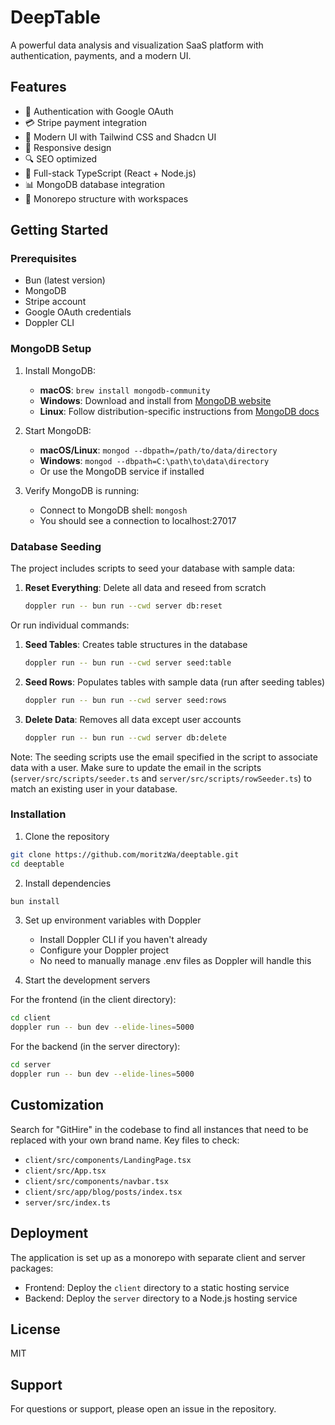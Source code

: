 # DeepTable

A powerful data analysis and visualization SaaS platform with authentication, payments, and a modern UI.

## Features

- 🔐 Authentication with Google OAuth
- 💳 Stripe payment integration
- 🎨 Modern UI with Tailwind CSS and Shadcn UI
- 📱 Responsive design
- 🔍 SEO optimized
- 🚀 Full-stack TypeScript (React + Node.js)
- 📊 MongoDB database integration
- 🔄 Monorepo structure with workspaces

## Getting Started

### Prerequisites

- Bun (latest version)
- MongoDB
- Stripe account
- Google OAuth credentials
- Doppler CLI

### MongoDB Setup

1. Install MongoDB:

   - **macOS**: `brew install mongodb-community`
   - **Windows**: Download and install from [MongoDB website](https://www.mongodb.com/try/download/community)
   - **Linux**: Follow distribution-specific instructions from [MongoDB docs](https://www.mongodb.com/docs/manual/administration/install-on-linux/)

2. Start MongoDB:

   - **macOS/Linux**: `mongod --dbpath=/path/to/data/directory`
   - **Windows**: `mongod --dbpath=C:\path\to\data\directory`
   - Or use the MongoDB service if installed

3. Verify MongoDB is running:
   - Connect to MongoDB shell: `mongosh`
   - You should see a connection to localhost:27017

### Database Seeding

The project includes scripts to seed your database with sample data:

1. **Reset Everything**: Delete all data and reseed from scratch
   ```bash
   doppler run -- bun run --cwd server db:reset
   ```

Or run individual commands:

1. **Seed Tables**: Creates table structures in the database

   ```bash
   doppler run -- bun run --cwd server seed:table
   ```

2. **Seed Rows**: Populates tables with sample data (run after seeding tables)

   ```bash
   doppler run -- bun run --cwd server seed:rows
   ```

3. **Delete Data**: Removes all data except user accounts
   ```bash
   doppler run -- bun run --cwd server db:delete
   ```

Note: The seeding scripts use the email specified in the script to associate data with a user. Make sure to update the email in the scripts (`server/src/scripts/seeder.ts` and `server/src/scripts/rowSeeder.ts`) to match an existing user in your database.

### Installation

1. Clone the repository

```bash
git clone https://github.com/moritzWa/deeptable.git
cd deeptable
```

2. Install dependencies

```bash
bun install
```

3. Set up environment variables with Doppler

   - Install Doppler CLI if you haven't already
   - Configure your Doppler project
   - No need to manually manage .env files as Doppler will handle this

4. Start the development servers

For the frontend (in the client directory):

```bash
cd client
doppler run -- bun dev --elide-lines=5000
```

For the backend (in the server directory):

```bash
cd server
doppler run -- bun dev --elide-lines=5000
```

## Customization

Search for "GitHire" in the codebase to find all instances that need to be replaced with your own brand name. Key files to check:

- `client/src/components/LandingPage.tsx`
- `client/src/App.tsx`
- `client/src/components/navbar.tsx`
- `client/src/app/blog/posts/index.tsx`
- `server/src/index.ts`

## Deployment

The application is set up as a monorepo with separate client and server packages:

- Frontend: Deploy the `client` directory to a static hosting service
- Backend: Deploy the `server` directory to a Node.js hosting service

## License

MIT

## Support

For questions or support, please open an issue in the repository.
